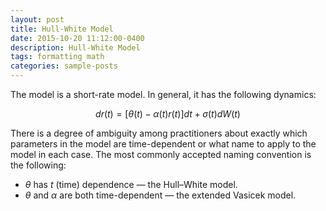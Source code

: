 ```yaml
---
layout: post
title: Hull-White Model
date: 2015-10-20 11:12:00-0400
description: Hull-White Model
tags: formatting math
categories: sample-posts
---
```

The model is a short-rate model. In general, it has the following dynamics:

$$
dr(t)=\left[\theta(t)-\alpha(t)r(t)\right] dt+\sigma(t)dW(t)
$$

There is a degree of ambiguity among practitioners about exactly which parameters in the model are time-dependent or what name to apply to the model in each case. The most commonly accepted naming convention is the following:

- $\theta$ has $t$ (time) dependence — the Hull–White model.
- $\theta$ and $\alpha$ are both time-dependent — the extended Vasicek model.